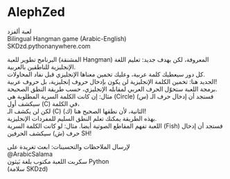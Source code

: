 # AlephZed
لعبة ألفزد  
Bilingual Hangman game (Arabic-English)  
SKDzd.pythonanywhere.com
  
البرنامج تطوير للعبة (المشنقة Hangman) المعروفة، لكن بهدف جديد: تعليم اللغة الإنجليزية للناطقين بالعربية.  
كل دور سيعطيك كلمة عربية، وعليك تخمين معناها الإنجليزي قبل نفاد المحاولات.  
الجديد هنا: تخمين الكلمة الإنجليزية لن يكون بإدخال حروف إنجليزية، بل حروف عربية!  
برمجة اللعبة ستحوّل الحرف العربي لمقابله الإنجليزي، حسب طريقة النطق الصحيحة.  
مثال: إن كانت الكلمة السرية المطلوبة هي (Circle) فستجد أن إدخال حرف الـ (س) سيكشف أول (C) في الكلمة،  
لكن لن يكشف الـ (C) الثانية، لأن نطقها الصحيح هنا (ك)!  
بهذه الطريقة يمكنك تعلم النطق السليم للمفردات الإنجليزية.  
اللعبة تفهم المقاطع الصوتية أيضا. مثال: لو كانت الكلمة السرية (Fish) فستجد أن إدخال حرف (ش) سيكشف الحرفين SH!  

لإرسال الملاحظات والتحسينات: ابعث تغريدة على  
@ArabicSalama  
سكربت اللعبة مكتوب بلغة بَيثون Python  
(سلامة SKDzd)  
